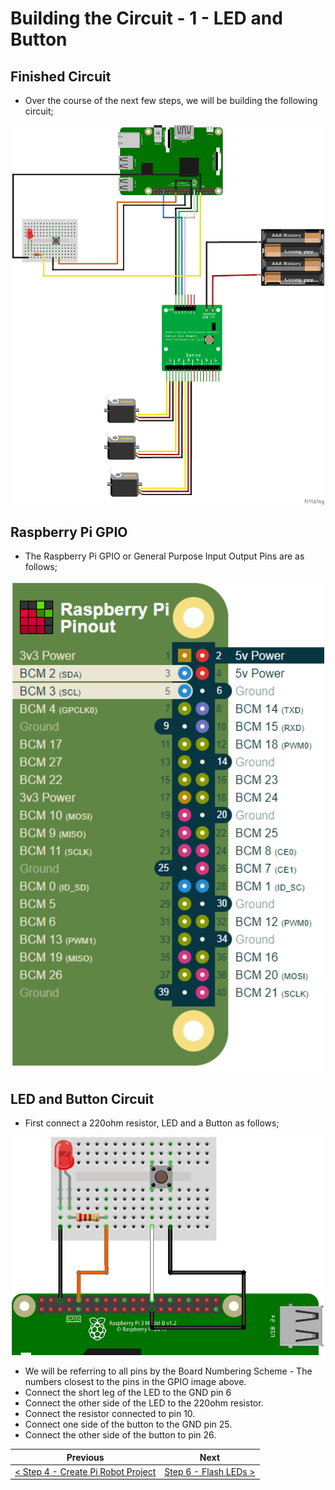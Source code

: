 # Building the Circuit - 1 - LED and Button #

## Finished Circuit

- Over the course of the next few steps, we will be building the following circuit;

<p align="center">
    <img src="images/05-build-circuit.png" width="500px" >
</p>

## Raspberry Pi GPIO

- The Raspberry Pi GPIO or General Purpose Input Output Pins are as follows;

<p align="center">
    <img src="images/05-build-circuit-2.png" width="500px" >
</p>

## LED and Button Circuit

- First connect a 220ohm resistor, LED and a Button as follows;

<p align="center">
    <img src="images/05-build-circuit-1.png" width="500px" >
</p>

- We will be referring to all pins by the Board Numbering Scheme - The numbers closest to the pins in the GPIO image above.
- Connect the short leg of the LED to the GND pin 6
- Connect the other side of the LED to the 220ohm resistor.
- Connect the resistor connected to pin 10.
- Connect one side of the button to the GND pin 25.
- Connect the other side of the button to pin 26.



| Previous | Next |
| -------- | ---- |
| [< Step 4 - Create Pi Robot Project](04-create-pi-robot-project.md) | [Step 6 - Flash LEDs >](06-flash-leds.md) |
